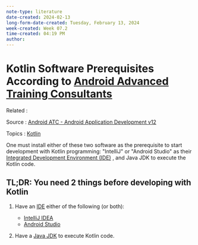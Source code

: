 ```yaml
---
note-type: literature
date-created: 2024-02-13
long-form-date-created: Tuesday, February 13, 2024
week-created: Week 07.2
time-created: 04:19 PM
author:
---
```


# Kotlin Software Prerequisites According to [Android Advanced Training Consultants](Android%20Advanced%20Training%20Consultants.md)

Related :

Source : [Android ATC - Android Application Development v12](Android%20ATC%20-%20Android%20Application%20Development%20v12.md)

Topics : [Kotlin](Kotlin%20Programming%20Language.md)

One must install either of these two software as the prerequisite to start development
with Kotlin programming: "IntelliJ" or "Android Studio" as their
[Integrated Development Environment (IDE)](Integrated%20Development%20Environment.md) , and Java JDK to execute the Kotlin code.

## TL;DR: You need 2 things before developing with Kotlin

1. Have an [IDE](Integrated%20Development%20Environment.md) either of the following (or both):

   - [IntelliJ IDEA](https://www.jetbrains.com/idea/)
   - [Android Studio](https://developer.android.com/studio)

2. Have a [Java JDK](../../_inbox/Java%20Development%20Kit.md) to execute Kotlin code.
